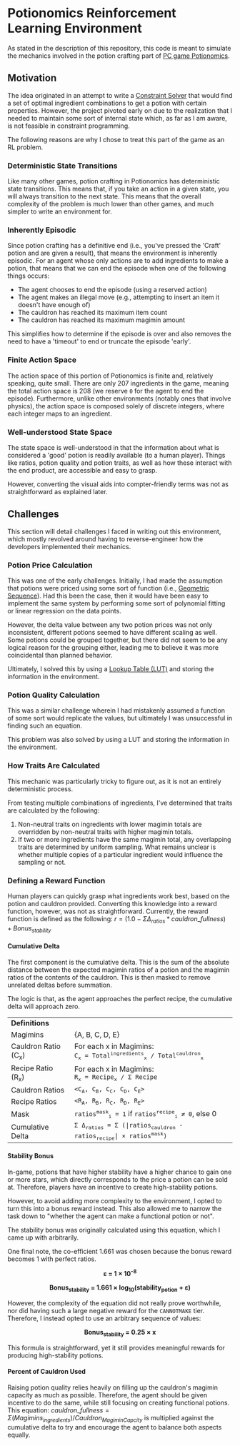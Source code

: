 # Potionomics Reinforcement Learning Environment

As stated in the description of this repository, this code is meant to simulate the mechanics involved in the potion crafting part of [PC game Potionomics](https://store.steampowered.com/app/1874490/Potionomics/).

## Motivation

The idea originated in an attempt to write a [Constraint Solver](https://en.wikipedia.org/wiki/Constraint_programming) that would find a set of optimal ingredient combinations to get a potion with certain properties. However, the project pivoted early on due to the realization that I needed to maintain some sort of internal state which, as far as I am aware, is not feasible in constraint programming.

The following reasons are why I chose to treat this part of the game as an RL problem.

### Deterministic State Transitions

Like many other games, potion crafting in Potionomics has deterministic state transitions. This means that, if you take an action in a given state, you will always transition to the next state. This means that the overall complexity of the problem is much lower than other games, and much simpler to write an environment for.

### Inherently Episodic

Since potion crafting has a definitive end (i.e., you've pressed the 'Craft' potion and are given a result), that means the environment is inherently episodic. For an agent whose only actions are to add ingredients to make a potion, that means that we can end the episode when one of the following things occurs:

- The agent chooses to end the episode (using a reserved action)
- The agent makes an illegal move (e.g., attempting to insert an item it doesn't have enough of)
- The cauldron has reached its maximum item count
- The cauldron has reached its maximum magimin amount

This simplifies how to determine if the episode is over and also removes the need to have a 'timeout' to end or truncate the episode 'early'.

### Finite Action Space

The action space of this portion of Potionomics is finite and, relatively speaking, quite small. There are only 207 ingredients in the game, meaning the total action space is 208 (we reserve `0` for the agent to end the episode). Furthermore, unlike other environments (notably ones that involve physics), the action space is composed solely of discrete integers, where each integer maps to an ingredient.

### Well-understood State Space

The state space is well-understood in that the information about what is considered a 'good' potion is readily available (to a human player). Things like ratios, potion quality and potion traits, as well as how these interact with the end product, are accessible and easy to grasp.

However, converting the visual aids into compter-friendly terms was not as straightforward as explained later.

## Challenges

This section will detail challenges I faced in writing out this environment, which mostly revolved around having to reverse-engineer how the developers implemented their mechanics.

### Potion Price Calculation

This was one of the early challenges. Initially, I had made the assumption that potions were priced using some sort of function (i.e., [Geometric Sequence](https://en.wikipedia.org/wiki/Geometric_progression)). Had this been the case, then it would have been easy to implement the same system by performing some sort of polynomial fitting or linear regression on the data points.

However, the delta value between any two potion prices was not only inconsistent, different potions seemed to have different scaling as well. Some potions could be grouped together, but there did not seem to be any logical reason for the grouping either, leading me to believe it was more coincidental than planned behavior.

Ultimately, I solved this by using a [Lookup Table (LUT)](https://en.wikipedia.org/wiki/Lookup_table) and storing the information in the environment.

### Potion Quality Calculation

This was a similar challenge wherein I had mistakenly assumed a function of some sort would replicate the values, but ultimately I was unsuccessful in finding such an equation.

This problem was also solved by using a LUT and storing the information in the environment.

### How Traits Are Calculated

This mechanic was particularly tricky to figure out, as it is not an entirely deterministic process.

From testing multiple combinations of ingredients, I've determined that traits are calculated by the following:

1. Non-neutral traits on ingredients with lower magimin totals are overridden by non-neutral traits with higher magimin totals.
2. If two or more ingredients have the same magimin total, any overlapping traits are determined by uniform sampling. What remains unclear is whether multiple copies of a particular ingredient would influence the sampling or not.

### Defining a Reward Function

Human players can quickly grasp what ingredients work best, based on the potion and cauldron provided. Converting this knowledge into a reward function, however, was not as straightforward.
Currently, the reward function is defined as the following: $r=(1.0 - \Sigma\Delta_{ratios} * cauldron\_fullness) + Bonus_{stability}$

#### Cumulative Delta

The first component is the cumulative delta. This is the sum of the absolute distance between the expected magimin ratios of a potion and the magimin ratios of the contents of the cauldron. This is then masked to remove unrelated deltas before summation.

The logic is that, as the agent approaches the perfect recipe, the cumulative delta will approach zero.

<div align="center">

<table>
    <tr>
        <td colspan="2"><b>Definitions</b></td>
    </tr>
    <tr>
        <td>Magimins</td>
        <td>{A, B, C, D, E}</td>
    </tr>
    <tr>
        <td>Cauldron Ratio (C<sub>x</sub>)</td>
        <td>
            For each x in Magimins:<br>
            <code>C<sub>x</sub> = Total<sup>ingredients</sup><sub>x</sub> / Total<sup>cauldron</sup><sub>x</sub></code>
        </td>
    </tr>
    <tr>
        <td>Recipe Ratio (R<sub>x</sub>)</td>
        <td>
            For each x in Magimins:<br>
            <code>R<sub>x</sub> = Recipe<sub>x</sub> / Σ Recipe</code>
        </td>
    </tr>
    <tr>
        <td>Cauldron Ratios</td>
        <td>
            <code>&lt;C<sub>A</sub>, C<sub>B</sub>, C<sub>C</sub>, C<sub>D</sub>, C<sub>E</sub>&gt;</code>
        </td>
    </tr>
    <tr>
        <td>Recipe Ratios</td>
        <td>
            <code>&lt;R<sub>A</sub>, R<sub>B</sub>, R<sub>C</sub>, R<sub>D</sub>, R<sub>E</sub>&gt;</code>
        </td>
    </tr>
    <tr>
        <td>Mask</td>
        <td>
            <code>ratios<sup>mask</sup><sub>i</sub> = 1</code> if <code>ratios<sup>recipe</sup><sub>i</sub> ≠ 0</code>, else 0
        </td>
    </tr>
    <tr>
        <td>Cumulative Delta</td>
        <td>
            <code>Σ Δ<sub>ratios</sub> = Σ (|ratios<sub>cauldron</sub> - ratios<sub>recipe</sub>| × ratios<sup>mask</sup>)</code>
        </td>
    </tr>
</table>
</div>

#### Stability Bonus

In-game, potions that have higher stability have a higher chance to gain one or more stars, which directly corresponds to the price a potion can be sold at. Therefore, players have an incentive to create high-stability potions.

However, to avoid adding more complexity to the environment, I opted to turn this into a bonus reward instead. This also allowed me to narrow the task down to "whether the agent can make a functional potion or not".

The stability bonus was originally calculated using this equation, which I came up with arbitrarily.

One final note, the co-efficient $1.661$ was chosen because the bonus reward becomes $1$ with perfect ratios.
<div align="center">
    <p>
        <b>&epsilon; = 1 &times; 10<sup>-8</sup></b>
    </p>
    <p>
        <b>Bonus<sub>stability</sub> = 1.661 &times; log<sub>10</sub>(stability<sub>potion</sub> + &epsilon;)</b>
    </p>
</div>

However, the complexity of the equation did not really prove worthwhile, nor did having such a large negative reward for the `CANNOTMAKE` tier. Therefore, I instead opted to use an arbitrary sequence of values:

<div align="center">
    <p>
        <b>Bonus<sub>stability</sub> = 0.25 &times; x</b>
    </p>
</div>

This formula is straightforward, yet it still provides meaningful rewards for producing high-stability potions.

#### Percent of Cauldron Used

Raising potion quality relies heavily on filling up the cauldron's magimin capacity as much as possible. Therefore, the agent should be given incentive to do the same, while still focusing on creating functional potions. This equation: $cauldron\_fullness=\Sigma(Magimins_{ingredients})/Cauldron_{MagiminCapcity}$ is multiplied against the cumulative delta to try and encourage the agent to balance both aspects equally.
